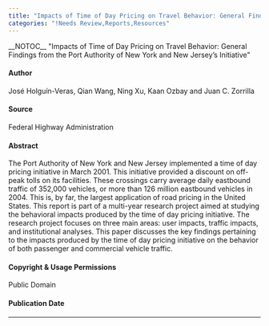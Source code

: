 ```yaml
---
title: "Impacts of Time of Day Pricing on Travel Behavior: General Findings from the Port Authority of New York and New Jersey’s Initiative"
categories: "!Needs Review,Reports,Resources"
---
```


\_\_NOTOC\_\_
"Impacts of Time of Day Pricing on Travel Behavior: General Findings from the Port Authority of New York and New Jersey’s Initiative"

#### Author

José Holguín-Veras, Qian Wang, Ning Xu, Kaan Ozbay and Juan C. Zorrilla

#### Source

Federal Highway Administration

#### Abstract

The Port Authority of New York and New Jersey implemented a time of day pricing initiative in March 2001. This initiative provided a discount on off-peak tolls on its facilities. These crossings carry average daily eastbound traffic of 352,000 vehicles, or more than 126 million eastbound vehicles in 2004. This is, by far, the largest application of road pricing in the United States. This report is part of a multi-year research project aimed at studying the behavioral impacts produced by the time of day pricing initiative. The research project focuses on three main areas: user impacts, traffic impacts, and institutional analyses. This paper discusses the key findings pertaining to the impacts produced by the time of day pricing initiative on the behavior of both passenger and commercial vehicle traffic.

#### Copyright & Usage Permissions

Public Domain

#### Publication Date

------------------------------------------------------------------------

<comments />

